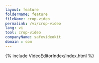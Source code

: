 ```yaml
---
layout: feature
folderName: feature
fileName: crop-video
permalink: /vi/crop-video
lang: vi
tool: crop-video
companyName: safevideokit
domain : com
---
```


{% include VideoEditorIndex/index.html %}

   
